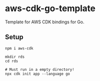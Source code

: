 # aws-cdk-go-template
Template for AWS CDK bindings for Go.
## Setup
```shell
npm i aws-cdk
```
```shell
mkdir rds
cd rds
```
```shell
# Must run in a empty directory!
npx cdk init app --language go
```
